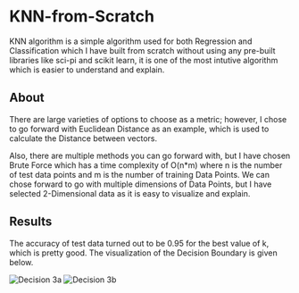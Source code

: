 # KNN-from-Scratch

KNN algorithm is a simple algorithm used for both Regression and Classification which I have built from scratch without using any pre-built libraries like sci-pi and scikit learn, it is one of the most intutive algorithm which is easier to understand and explain.

## About

There are large varieties of options to choose as a metric; however, I chose to go forward with Euclidean Distance as an example, which is used to calculate the Distance between vectors.

Also, there are multiple methods you can go forward with, but I have chosen Brute Force which has a time complexity of O(n*m) where n is the number of test data points and m is the number of training Data Points. We can chose forward to go with multiple dimensions of Data Points, but I have selected 2-Dimensional data as it is easy to visualize and explain.

## Results

The accuracy of test data turned out to be 0.95 for the best value of k, which is pretty good. The visualization of the Decision Boundary is given below.

![Decision 3a](https://user-images.githubusercontent.com/100377283/227695959-b4ebc8be-71cb-4f0b-a15e-254a04323ec5.png)
![Decision 3b](https://user-images.githubusercontent.com/100377283/227695962-1c18ad4c-b46a-4766-8a7d-bd5bcfa19e41.png)
